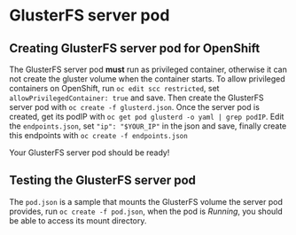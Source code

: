 # GlusterFS server pod

## Creating GlusterFS server pod for OpenShift

The GlusterFS server pod **must** run as privileged container, otherwise it can not create the gluster volume when the container starts. To allow privileged containers on OpenShift, run `oc edit scc restricted`, set `allowPrivilegedContainer: true` and save. Then create the GlusterFS server pod with `oc create -f glusterd.json`. Once the server pod is created, get its podIP with `oc get pod glusterd -o yaml | grep podIP`. Edit the `endpoints.json`, set `"ip": "$YOUR_IP"` in the json and save, finally create this endpoints with `oc create -f endpoints.json`

Your GlusterFS server pod should be ready!

## Testing the GlusterFS server pod

The `pod.json` is a sample that mounts the GlusterFS volume the server pod provides, run `oc create -f pod.json`, when the pod is *Running*, you should be able to access its mount directory.
